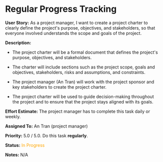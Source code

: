 # Regular Progress Tracking

**User Story:** As a project manager, I want to create a project charter to clearly
define the project's purpose, objectives, and stakeholders, so that everyone 
involved understands the scope and goals of the project.

**Description:** 

-   The project charter will be a formal document that defines the
project's purpose, objectives, and stakeholders. 
    
-   The charter will include sections such as the project scope, goals and 
    objectives, stakeholders, risks and assumptions, and constraints. 
    
-   The project manager (An Tran) will work with the project sponsor and key 
    stakeholders to create the project charter. 
    
-   The project charter will be used to guide decision-making throughout the 
    project and to ensure that the project stays aligned with its goals.

**Effort Estimate:** The project manager has to complete this task daily or weekly.

**Assigned To:** An Tran (project manager)

**Priority:** 5.0 / 5.0. Do this task **regularly**.

**Status:** <span style="color:orange">In Progress</span>

**Notes:** N/A